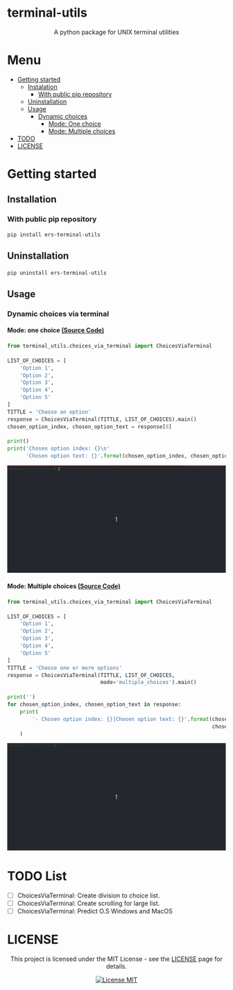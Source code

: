 # terminal-utils

<p align="center">A python package for UNIX terminal utilities</p>

# Menu
- [Getting started](#getting-started)
    - [Instalation](#installationuninstallation)
        - [With public pip repository](#with-public-pip-repository)
    - [Uninstallation](#uninstallation)
    - [Usage](#usage)
        - [Dynamic choices](#dynamic-choices-via-terminal)
            - [Mode: One choice](#mode-one-choice-source-code)
            - [Mode: Multiple choices](#mode-multiple-choices-source-code)
- [TODO](#todo-list)
- [LICENSE](#license)


# Getting started
## Installation

### With public pip repository
```shell
pip install ers-terminal-utils
```

## Uninstallation
```shell
pip uninstall ers-terminal-utils
```

## Usage
### Dynamic choices via terminal

#### Mode: one choice [(Source Code)](./examples/one_choice_example_1.py)
```python
from terminal_utils.choices_via_terminal import ChoicesViaTerminal

LIST_OF_CHOICES = [
    'Option 1',
    'Option 2',
    'Option 3',
    'Option 4',
    'Option 5'
]
TITTLE = 'Choose an option'
response = ChoicesViaTerminal(TITTLE, LIST_OF_CHOICES).main()
chosen_option_index, chosen_option_text = response[0]

print()
print('Chosen option index: {}\n'
      'Chosen option text: {}'.format(chosen_option_index, chosen_option_text))
```
<p align="center"><img width="800" src="md_files/example_1.gif" /></p>

#### Mode: Multiple choices [(Source Code)](./examples/multiple_choice_example_1.py)
```python
from terminal_utils.choices_via_terminal import ChoicesViaTerminal

LIST_OF_CHOICES = [
    'Option 1',
    'Option 2',
    'Option 3',
    'Option 4',
    'Option 5'
]
TITTLE = 'Choose one or more options'
response = ChoicesViaTerminal(TITTLE, LIST_OF_CHOICES,
                              mode='multiple_choices').main()

print('')
for chosen_option_index, chosen_option_text in response:
    print(
        '- Chosen option index: {}|Chosen option text: {}'.format(chosen_option_index,
                                                                  chosen_option_text)
    )
```
<p align="center"><img width="800" src="md_files/example_2.gif" /></p>

# TODO List
- [ ] ChoicesViaTerminal: Create division to choice list.
- [ ] ChoicesViaTerminal: Create scrolling for large list.
- [ ] ChoicesViaTerminal: Predict O.S Windows and MacOS

# LICENSE
<p align=center>This project is licensed under the MIT License - see the <a href="https://opensource.org/licenses/MIT">LICENSE</a> page for details.</p>
<p align="center">
  <a href="https://opensource.org/licenses/MIT">
    <img src="https://img.shields.io/badge/License-MIT-blue.svg" alt="License MIT">
  </a>
</p>